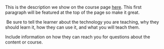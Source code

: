 This is the description we show on the course page [here](https://lab.github.com/kimoussima/la-vie-en-christ). This first paragraph will be featured at the top of the page so make it great.
​

​
Be sure to tell the learner about the technology you are teaching, why they should learn it, how they can use it, and what you will teach them.
​


Include information on how they can reach you for questions about the content or course. 